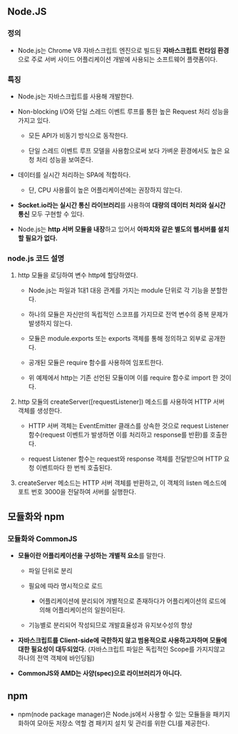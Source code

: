 ## Node.JS

### 정의

- Node.js는 Chrome V8 자바스크립트 엔진으로 빌드된 **자바스크립트 런타임 환경**으로 주로 서버 사이드 어플리케이션 개발에 사용되는 소프트웨어 플랫폼이다.

### 특징

- Node.js는 자바스크립트를 사용해 개발한다.

- Non-blocking I/O와 단일 스레드 이벤트 루프를 통한 높은 Request 처리 성능을 가지고 있다.

  - 모든 API가 비동기 방식으로 동작한다.

  - 단일 스레드 이벤트 루프 모델을 사용함으로써 보다 가벼운 환경에서도 높은 요청 처리 성능을 보여준다.

- 데이터를 실시간 처리하는 SPA에 적합하다.

  - 단, CPU 사용률이 높은 어플리케이션에는 권장하지 않는다.

- **Socket.io라는 실시간 통신 라이브러리**를 사용하여 **대량의 데이터 처리와 실시간 통신** 모두 구현할 수 있다.

- Node.js는 **http 서버 모듈을 내장**하고 있어서 **아파치와 같은 별도의 웹서버를 설치할 필요가 없다.**

### node.js 코드 설명

1. http 모듈을 로딩하여 변수 http에 할당하였다.

   - Node.js는 파일과 1대1 대응 관계를 가지는 module 단위로 각 기능을 분할한다.

   - 하나의 모듈은 자신만의 독립적인 스코프를 가지므로 전역 변수의 중복 문제가 발생하지 않는다.

   - 모듈은 module.exports 또는 exports 객체를 통해 정의하고 외부로 공개한다.

   - 공개된 모듈은 require 함수를 사용하여 임포트한다.

   - 위 예제에서 http는 기존 선언된 모듈이며 이를 require 함수로 import 한 것이다.

2. http 모듈의 createServer([requestListener]) 메소드를 사용하여 HTTP 서버 객체를 생성한다.

   - HTTP 서버 객체는 EventEmitter 클래스를 상속한 것으로 request Listener 함수(request 이벤트가 발생하면 이를 처리하고 response를 반환)를 호출한다.

   - request Listener 함수는 request와 response 객체를 전달받으며 HTTP 요청 이벤트마다 한 번씩 호출된다.

3. createServer 메소드는 HTTP 서버 객체를 반환하고, 이 객체의 listen 메소드에 포트 번호 3000을 전달하여 서버를 실행한다.

## 모듈화와 npm

### 모듈화와 CommonJS

- **모듈이란 어플리케이션을 구성하는 개별적 요소**를 말한다.

  - 파일 단위로 분리

  - 필요에 따라 명시적으로 로드

    - 어플리케이션에 분리되어 개별적으로 존재하다가 어플리케이션의 로드에 의해 어플리케이션의 일원이된다.

  - 기능별로 분리되어 작성되므로 개발효율성과 유지보수성의 향상

- **자바스크립트를 Client-side에 국한하지 않고 범용적으로 사용하고자하며 모듈에 대한 필요성이 대두되었다.** (자바스크립트 파일은 독립적인 Scope를 가지지않고 하나의 전역 객체에 바인딩됨)

- **CommonJS와 AMD는 사양(spec)으로 라이브러리가 아니다.**

## npm

- npm(node package manager)은 Node.js에서 사용할 수 있는 모듈들을 패키지화하여 모아둔 저장소 역할 겸 패키지 설치 및 관리를 위한 CLI를 제공한다.
